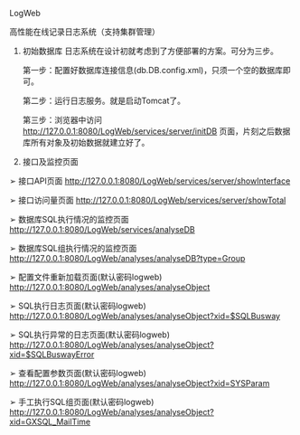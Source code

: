 LogWeb

高性能在线记录日志系统（支持集群管理）



1. 初始数据库 日志系统在设计初就考虑到了方便部署的方案。可分为三步。

    第一步：配置好数据库连接信息(db.DB.config.xml)，只须一个空的数据库即可。

    第二步：运行日志服务。就是启动Tomcat了。

    第三步：浏览器中访问 http://127.0.0.1:8080/LogWeb/services/server/initDB 页面，片刻之后数据库所有对象及初始数据就建立好了。



2. 接口及监控页面

➢ 接口API页面 http://127.0.0.1:8080/LogWeb/services/server/showInterface

➢ 接口访问量页面 http://127.0.0.1:8080/LogWeb/services/server/showTotal

➢ 数据库SQL执行情况的监控页面 http://127.0.0.1:8080/LogWeb/services/analyseDB

➢ 数据库SQL组执行情况的监控页面 http://127.0.0.1:8080/LogWeb/analyses/analyseDB?type=Group

➢ 配置文件重新加载页面(默认密码logweb) http://127.0.0.1:8080/LogWeb/analyses/analyseObject

➢ SQL执行日志页面(默认密码logweb) http://127.0.0.1:8080/LogWeb/analyses/analyseObject?xid=$SQLBusway

➢ SQL执行异常的日志页面(默认密码logweb) http://127.0.0.1:8080/LogWeb/analyses/analyseObject?xid=$SQLBuswayError

➢ 查看配置参数页面(默认密码logweb) http://127.0.0.1:8080/LogWeb/analyses/analyseObject?xid=SYSParam

➢ 手工执行SQL组页面(默认密码logweb) http://127.0.0.1:8080/LogWeb/analyses/analyseObject?xid=GXSQL_MailTime